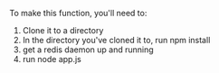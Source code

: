 To make this function, you'll need to:
1. Clone it to a directory
2. In the directory you've cloned it to, run npm install
3. get a redis daemon up and running
4. run node app.js
